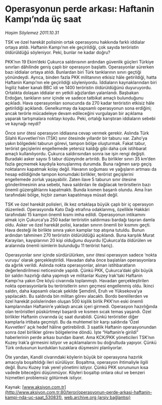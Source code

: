 # Operasyonun perde arkası: Haftanin Kampı’nda üç saat

*Haşim Söylemez 2011.10.31*

<div class="pNewsDetailMainContent" itemprop="articleBody">
 <p>
  TSK ve özel harekât polisinin ortak operasyonu hakkında farklı iddialar ortaya atıldı. Haftanin Kampı’nın ele geçirildiği, çok sayıda teröristin öldürüldüğü söyleniyor. Peki, bunlar ne kadar doğru?
 </p>
 <p class="MsoNormal">
  PKK’nın 19 Ekim’deki Çukurca saldırısının ardından güvenlik güçleri Türkiye sınırları dâhilinde geniş çaplı bir operasyon başlattı. Operasyonlar sürerken bazı iddialar ortaya atıldı. Bunlardan biri Türk tanklarının sınırı geçtiği yönündeydi. Ayrıca, binden fazla PKK militanının etkisiz hâle getirildiği, hatta Haftanin Kampı’nın ele geçirildiği söyleniyordu. İddiaların kaynaklarından biri İngiliz haber kanalı BBC idi ve 1400 teröristin öldürüldüğünü duyuruyordu. Ortalıkta dolaşan iddialar en yetkili ağızlardan yalanlandı. Başbakan Erdoğan, tankların sınır içinde ve sadece tatbikat amaçlı bulunduğunu açıkladı. Hava operasyonları sonucunda da 270 kadar teröristin etkisiz hâle getirildiği açıklandı. Genelkurmay da kapsamlı operasyonun sona erdiğini; ancak terörle mücadeleye devam edileceğini vurgulayan bir açıklama yaparak tartışmalara noktayı koydu. Peki, ortalığı karıştıran iddiaların sebebi ve kaynağı neydi?
 </p>
 <p class="MsoNormal">
  Önce sınır ötesi operasyon iddiasına cevap vermek gerekir. Aslında Türk Silahlı Kuvvetleri’nin (TSK) sınır ötesinde yıllardır bir taburu var. Zaho’ya yakın bölgedeki taburun görevi, tampon bölge oluşturmak. Fakat tabur, terörist geçişlerini engellemede yetersiz kaldığı gibi daha çok istihbarat amaçlı kullanılıyordu. Çukurca saldırısından sonra ise işin rengi değişti. Buradaki asker sayısı 5 tabur düzeyinde artırıldı. Bu birlikler sınırı 35 km’den fazla geçmemek kaydıyla konuşlanmış durumda. Buna rağmen sarp geçiş noktalarını kapatmak kolay değil. Havanın soğuması ve yağışların artması da hesap edildiğinde tampon konumdaki birlikler, terörist geçişlerini engellemede zorluk yaşayabilir. Zaten ilave 5 taburun sınır ötesine gönderilmesinin ana sebebi, hava saldırıları ile dağılacak teröristlerin bazı önemli güzergâhlarını kapatmaktı. Bunda kısmen başarılı olundu. Ama İran tarafındaki bölge, hiçbir zaman kapatılmaya müsait değil.
 </p>
 <p class="MsoNormal">
  TSK ve özel harekât polisleri, ilk kez ortaklaşa büyük çaplı bir iç operasyon düzenledi. Operasyonda Kato Dağı etrafına odaklanmış, özellikle Hakkâri tarafındaki 15 kampın önemli kısmı imha edildi. Operasyonun intikamını almak için Çukurca’ya 250 kadar teröristin saldırması bardağı taşıran damla oldu. Asker ve özel harekât polisi, karadan sınırın önemli bir kısmını geçti. Hava desteği ile birlikte sınıra yakın kamplar top atışına tutuldu. Bunun ardından tahminen 270 teröristin öldürüldüğü açıklandı. Buna karşılık Murat Karayılan, kayıplarının 20 kişi olduğunu duyurdu (Çukurca’da öldürülen ve aralarında önemli isimlerin bulunduğu 11 terörist hariç).
 </p>
 <p class="MsoNormal">
  Operasyonlar sınır içinde sürdürülürken, sınır ötesi operasyon sadece ‘nokta vuruşu’ olarak gerçekleştirildi. Havadan daha önce başlatılan operasyonlara da ağırlık verildi. Aslında nokta operasyonlar, alınan istihbaratların değerlendirilmesi neticesinde yapıldı. Çünkü PKK, Çukurca’daki gibi büyük bir saldırı hazırlığı daha yapmıştı ve militanlar Kuzey Irak’taki Haftanin Kampı’na yakın Ore köyü civarında toplanmıştı. Havadan gerçekleştirilen nokta operasyonlarla bu teröristlerin sınırı geçmesi engellenmiş oldu. İkinci saldırı, daha kapsamlı olacak şekilde Şemdinli, Eruh ve Yüksekova’ya yapılacaktı. Bu saldırıda bin militan görev alacaktı. Bordo berelilerden ve özel harekât polislerinden oluşan 500 kişilik birlik PKK’nın eski önemli kamplarından Haftanin’e yaklaştı ancak içeri girmedi. Operasyon hazırlığında olan teröristleri püskürtmeyi başardı ve kısmen sıcak temas yaşandı. Özel birlikler Haftanin civarında üç saat durabildi. Çünkü teröristler diğer kamplarla irtibata geçmişti. Bu da muhtemel bir karşı saldırıda ‘Özel Kuvvetleri’ açık hedef hâline getirebilirdi. 3 saatlik Haftanin operasyonundan sonra özel birlikler görev bölgelerine döndü. İşte “Haftanin’e girildi” haberlerinin perde arkası bundan ibaret. Ama KCK/PKK yöneticileri TSK’nın Kuzey Irak’a girmesini istiyor ve açıklamalarını bu doğrultuda yapıyor. Çünkü Türk ordusunun kurdukları tuzaklara düşmesini planlıyorlar.
 </p>
 <p class="MsoNormal">
  Öte yandan, Kandil civarındaki köylerin büyük bir operasyona hazırlık amacıyla boşaltıldığı ileri sürülüyor. Boşaltma, operasyon ihtimaliyle ilgili değil. Bunu Kuzey Irak yerel yönetimi
  <span>
  </span>
  istiyor. Çünkü PKK sorununun kısa vadede biteceğini düşünmüyor. Köyleri boşaltıp onlara okul ve benzeri hizmetleri problemsiz götürmek istiyor.
 </p>
</div>


Kaynak: [www.aksiyon.com.tr](http://www.aksiyon.com.tr:80/teror/operasyonun-perde-arkasi-haftanin-kampi-nda-uc-saat_530831), [web.archive.org (arşiv bağlantısı)](http://web.archive.org/web/20150822215516/http://www.aksiyon.com.tr:80/teror/operasyonun-perde-arkasi-haftanin-kampi-nda-uc-saat_530831)
